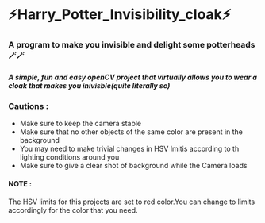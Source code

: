 <h1> ⚡Harry_Potter_Invisibility_cloak⚡</h1>
<h3>A program to make you invisible and delight some potterheads🪄🪄</h3>

<h5> A simple, fun and easy openCV project that virtually allows you to wear a cloak that makes you inivisble(quite literally so)</h5>

<h3>Cautions :</h3>
<ul>
  <li>Make sure to keep the camera stable</li>
  <li>Make sure that no other objects of the same color are present in the background</li>
  <li>You may need to make trivial changes in HSV lmitis according to th lighting conditions around you</li>
  <li>Make sure to give a clear shot of background while the Camera loads</li>
  
</ul>

<h4>NOTE : </h4>
<p>
  The HSV limits for this projects are set to red color.You can change to limits accordingly for the color that you need.
</p?
